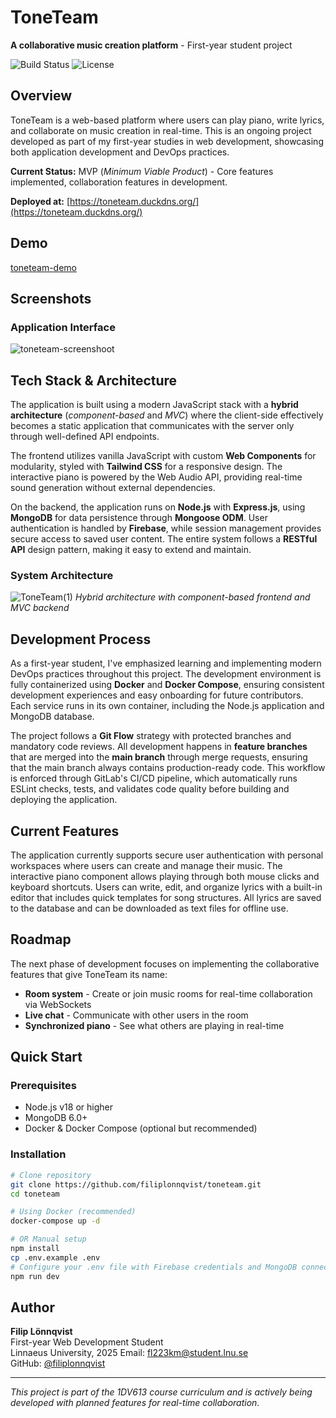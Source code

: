 # ToneTeam
**A collaborative music creation platform** - First-year student project

![Build Status](https://img.shields.io/badge/build-passing-brightgreen)
![License](https://img.shields.io/badge/license-MIT-blue)

## Overview
ToneTeam is a web-based platform where users can play piano, write lyrics, and collaborate on music creation in real-time. This is an ongoing project developed as part of my first-year studies in web development, showcasing both application development and DevOps practices.

**Current Status:** MVP (*Minimum Viable Product*) - Core features implemented, collaboration features in development.

**Deployed at:** [https://toneteam.duckdns.org/](https://toneteam.duckdns.org/)

## Demo


[toneteam-demo](https://github.com/user-attachments/assets/f58bd71c-b648-41f6-bba5-8a9b76386060)



## Screenshots
### Application Interface
![toneteam-screenshoot](https://github.com/user-attachments/assets/c1436e43-0f7b-4ca3-95ce-62a712719e31)

## Tech Stack & Architecture


The application is built using a modern JavaScript stack with a **hybrid architecture** (_component-based_ and _MVC_) where the client-side effectively becomes a static application that communicates with the server only through well-defined API endpoints.

The frontend utilizes vanilla JavaScript with custom **Web Components** for modularity, styled with **Tailwind CSS** for a responsive design. The interactive piano is powered by the Web Audio API, providing real-time sound generation without external dependencies.

On the backend, the application runs on **Node.js** with **Express.js**, using **MongoDB** for data persistence through **Mongoose ODM**. User authentication is handled by **Firebase**, while session management provides secure access to saved user content. The entire system follows a **RESTful API** design pattern, making it easy to extend and maintain.

### System Architecture
![ToneTeam(1)](https://github.com/user-attachments/assets/91ba1af5-fd86-48d4-988c-05de7ae0f6bb)
*Hybrid architecture with component-based frontend and MVC backend*

## Development Process

As a first-year student, I've emphasized learning and implementing modern DevOps practices throughout this project. The development environment is fully containerized using **Docker** and **Docker Compose**, ensuring consistent development experiences and easy onboarding for future contributors. Each service runs in its own container, including the Node.js application and MongoDB database.

The project follows a **Git Flow** strategy with protected branches and mandatory code reviews. All development happens in **feature branches** that are merged into the **main branch** through merge requests, ensuring that the main branch always contains production-ready code. This workflow is enforced through GitLab's CI/CD pipeline, which automatically runs ESLint checks, tests, and validates code quality before building and deploying the application.

## Current Features

The application currently supports secure user authentication with personal workspaces where users can create and manage their music. The interactive piano component allows playing through both mouse clicks and keyboard shortcuts. Users can write, edit, and organize lyrics with a built-in editor that includes quick templates for song structures. All lyrics are saved to the database and can be downloaded as text files for offline use.

## Roadmap

The next phase of development focuses on implementing the collaborative features that give ToneTeam its name:

- **Room system** - Create or join music rooms for real-time collaboration via WebSockets
- **Live chat** - Communicate with other users in the room
- **Synchronized piano** - See what others are playing in real-time

## Quick Start

### Prerequisites
- Node.js v18 or higher
- MongoDB 6.0+
- Docker & Docker Compose (optional but recommended)

### Installation

```bash
# Clone repository
git clone https://github.com/filiplonnqvist/toneteam.git
cd toneteam

# Using Docker (recommended)
docker-compose up -d

# OR Manual setup
npm install
cp .env.example .env
# Configure your .env file with Firebase credentials and MongoDB connection
npm run dev
```

## Author
**Filip Lönnqvist**  
First-year Web Development Student  
Linnaeus University, 2025
Email: fl223km@student.lnu.se  
GitHub: [@filiplonnqvist](https://github.com/filiplonnqvist)

---
*This project is part of the 1DV613 course curriculum and is actively being developed with planned features for real-time collaboration.*

